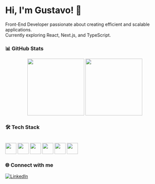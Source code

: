 # Hi, I'm Gustavo! 👋  

Front-End Developer passionate about creating efficient and scalable applications.  
Currently exploring React, Next.js, and TypeScript.


### 📊 GitHub Stats  
<div align="center">
  <img height="180" src="https://github-readme-stats.vercel.app/api?username=gustavonappi&show_icons=true&theme=dark&count_private=true&hide_border=true&token=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"/>
  <img height="180" src="https://github-readme-stats.vercel.app/api/top-langs/?username=gustavonappi&layout=compact&theme=dark&hide_border=true"/>
</div>


### 🛠️ Tech Stack  
<div style="display: inline-block"><br>
  <img height="35" src="https://cdn.jsdelivr.net/gh/devicons/devicon/icons/javascript/javascript-original.svg"/>
  <img height="35" src="https://cdn.jsdelivr.net/gh/devicons/devicon/icons/mysql/mysql-plain-wordmark.svg"/>
  <img height="35" src="https://cdn.jsdelivr.net/gh/devicons/devicon/icons/nodejs/nodejs-original.svg"/>
  <img height="35" src="https://cdn.jsdelivr.net/gh/devicons/devicon@latest/icons/typescript/typescript-original.svg"/>
  <img height="35" src="https://cdn.jsdelivr.net/gh/devicons/devicon/icons/html5/html5-original.svg"/>
  <img height="35" src="https://cdn.jsdelivr.net/gh/devicons/devicon/icons/css3/css3-original.svg"/>
</div>


### 🌐 Connect with me  
[![LinkedIn](https://img.shields.io/badge/LinkedIn-0077B5?style=for-the-badge&logo=linkedin&logoColor=white)](https://www.linkedin.com/in/gustavo-nappi-a4912b22b/)
